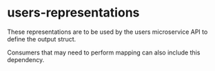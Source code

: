 # users-representations

These representations are to be used by the users microservice API to define the output struct.

Consumers that may need to perform mapping can also include this dependency.

